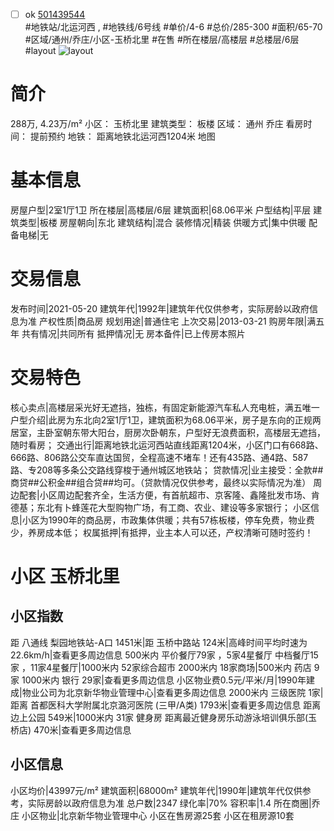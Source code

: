 - [ ] ok [501439544](https://bj.5i5j.com/ershoufang/501439544.html)  
 #地铁站/北运河西 ,  #地铁线/6号线
#单价/4-6 #总价/285-300 #面积/65-70   #区域/通州/乔庄/小区-玉桥北里 #在售 #所在楼层/高楼层 #总楼层/6层 #layout 
![layout](http://image2a.5i5j.com/bdir/layout/81f5fbe9a97b4049aafba609cc3ccd97.jpg_P5.jpg) 
# 简介 
 288万,  4.23万/m² 
小区： 玉桥北里
建筑类型： 板楼
区域： 通州 乔庄
看房时间： 提前预约
地铁： 距离地铁北运河西1204米 地图
# 基本信息 
 房屋户型|2室1厅1卫
所在楼层|高楼层/6层
建筑面积|68.06平米
户型结构|平层
建筑类型|板楼
房屋朝向|东北
建筑结构|混合
装修情况|精装
供暖方式|集中供暖
配备电梯|无
# 交易信息 
 发布时间|2021-05-20
建筑年代|1992年|建筑年代仅供参考，实际房龄以政府信息为准
产权性质|商品房
规划用途|普通住宅
上次交易|2013-03-21
购房年限|满五年
共有情况|共同所有
抵押情况|无
房本备件|已上传房本照片
# 交易特色 
 核心卖点|高楼层采光好无遮挡，独栋，有固定新能源汽车私人充电桩，满五唯一
户型介绍|此房为东北向2室1厅1卫，建筑面积为68.06平米，房子是东向的正规两居室，主卧室朝东带大阳台，厨房次卧朝东，户型好无浪费面积，高楼层无遮挡，随时看房；
交通出行|距离地铁北运河西站直线距离1204米，小区门口有668路、666路、806路公交车直达国贸，全程高速不堵车！还有435路、通4路、587路、专208等多条公交路线穿梭于通州城区地铁站；
贷款情况|业主接受：全款##商贷##公积金##组合贷##均可。（贷款情况仅供参考，最终以实际情况为准）
周边配套|小区周边配套齐全，生活方便，有首航超市、京客隆、鑫隆批发市场、肯德基；东北有卜蜂莲花大型购物广场，有工商、农业、建设等多家银行；
小区信息|小区为1990年的商品房，市政集体供暖；共有57栋板楼，停车免费，物业费少，养房成本低；
权属抵押|有抵押，业主本人可以还，产权清晰可随时签约！
# 小区 玉桥北里
## 小区指数 
 距 八通线 梨园地铁站-A口 1451米|距 玉桥中路站 124米|高峰时间平均时速为22.6km/h|查看更多周边信息
500米内 平价餐厅79家 ，5家4星餐厅
中档餐厅15家 ，11家4星餐厅|1000米内 52家综合超市
2000米内 18家商场|500米内 药店 9家
1000米内 银行 29家|查看更多周边信息
小区物业费0.5元/平米/月|1990年建成|物业公司为北京新华物业管理中心|查看更多周边信息
2000米内 三级医院 1家|距离 首都医科大学附属北京潞河医院 (三甲/A类) 1793米|查看更多周边信息
距离 边上公园 549米|1000米内 31家 健身房
距离最近健身房乐动游泳培训俱乐部(玉桥店) 470米|查看更多周边信息
## 小区信息 
 小区均价|43997元/m²
建筑面积|68000m²
建筑年代|1990年|建筑年代仅供参考，实际房龄以政府信息为准
总户数|2347
绿化率|70%
容积率|1.4
所在商圈|乔庄
小区物业|北京新华物业管理中心
小区在售房源25套
小区在租房源10套
